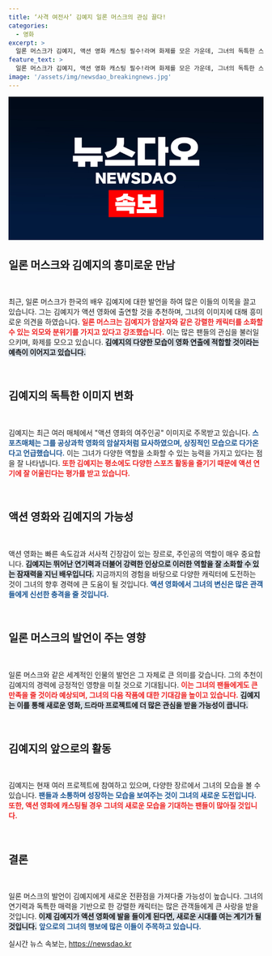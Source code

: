 ```yaml
---
title: ‘사격 여전사’ 김예지 일론 머스크의 관심 끌다!
categories:
  - 영화
excerpt: >
  일론 머스크가 김예지, 액션 영화 캐스팅 필수!라며 화제를 모은 가운데, 그녀의 독특한 스타일과 반전 매력이 주목받고 있다. 스포츠매체는 김예지, 공상과학 암살자처럼 보인다며 그녀의 가능성을 극찬! 그녀의 새로운 모습에 대한 궁금증이 증폭되고 있다.
feature_text: >
  일론 머스크가 김예지, 액션 영화 캐스팅 필수!라며 화제를 모은 가운데, 그녀의 독특한 스타일과 반전 매력이 주목받고 있다. 스포츠매체는 김예지, 공상과학 암살자처럼 보인다며 그녀의 가능성을 극찬! 그녀의 새로운 모습에 대한 궁금증이 증폭되고 있다.
image: '/assets/img/newsdao_breakingnews.jpg'
---
```


<p><img src="/assets/img/newsdao_breakingnews.jpg" alt="cryptoinkorea 속보" /></p>

<h2 data-ke-size="size26">일론 머스크와 김예지의 흥미로운 만남</h2>

<p data-ke-size="size16">&nbsp;</p>

<p>최근, 일론 머스크가 한국의 배우 김예지에 대한 발언을 하여 많은 이들의 이목을 끌고 있습니다. 그는 김예지가 액션 영화에 출연할 것을 추천하며, 그녀의 이미지에 대해 흥미로운 의견을 하였습니다. <b><span style="color: #ee2323;">일론 머스크는 김예지가 암살자와 같은 강렬한 캐릭터를 소화할 수 있는 외모와 분위기를 가지고 있다고 강조했습니다.</span></b> 이는 많은 팬들의 관심을 불러일으키며, 화제를 모으고 있습니다. <b><span style="background-color: #21538527;">김예지의 다양한 모습이 영화 연출에 적합할 것이라는 예측이 이어지고 있습니다.</span></b> </p>

<p data-ke-size="size16">&nbsp;</p>

<h2 data-ke-size="size26">김예지의 독특한 이미지 변화</h2>

<p data-ke-size="size16">&nbsp;</p>

<p>김예지는 최근 여러 매체에서 "액션 영화의 여주인공" 이미지로 주목받고 있습니다. <b><span style="color: #1a5490;">스포츠매체는 그를 공상과학 영화의 암살자처럼 묘사하였으며, 상징적인 모습으로 다가온다고 언급했습니다.</span></b> 이는 그녀가 다양한 역할을 소화할 수 있는 능력을 가지고 있다는 점을 잘 나타냅니다. <b><span style="color: #ee2323;">또한 김예지는 평소에도 다양한 스포츠 활동을 즐기기 때문에 액션 연기에 잘 어울린다는 평가를 받고 있습니다.</span></b></p>

<p data-ke-size="size16">&nbsp;</p>

<h2 data-ke-size="size26">액션 영화와 김예지의 가능성</h2>

<p data-ke-size="size16">&nbsp;</p>

<p>액션 영화는 빠른 속도감과 서사적 긴장감이 있는 장르로, 주인공의 역할이 매우 중요합니다. <b><span style="background-color: #21538527;">김예지는 뛰어난 연기력과 더불어 강력한 인상으로 이러한 역할을 잘 소화할 수 있는 잠재력을 지닌 배우입니다.</span></b> 지금까지의 경험을 바탕으로 다양한 캐릭터에 도전하는 것이 그녀의 향후 경력에 큰 도움이 될 것입니다. <b><span style="color: #1a5490;">액션 영화에서 그녀의 변신은 많은 관객들에게 신선한 충격을 줄 것입니다.</span></b></p>

<p data-ke-size="size16">&nbsp;</p>

<h2 data-ke-size="size26">일론 머스크의 발언이 주는 영향</h2>

<p data-ke-size="size16">&nbsp;</p>

<p>일론 머스크와 같은 세계적인 인물의 발언은 그 자체로 큰 의미를 갖습니다. 그의 추천이 김예지의 경력에 긍정적인 영향을 미칠 것으로 기대됩니다. <b><span style="color: #ee2323;">이는 그녀의 팬들에게도 큰 만족을 줄 것이라 예상되며, 그녀의 다음 작품에 대한 기대감을 높이고 있습니다.</span></b> <b><span style="background-color: #21538527;">김예지는 이를 통해 새로운 영화, 드라마 프로젝트에 더 많은 관심을 받을 가능성이 큽니다.</span></b></p>

<p data-ke-size="size16">&nbsp;</p>

<h2 data-ke-size="size26">김예지의 앞으로의 활동</h2>

<p data-ke-size="size16">&nbsp;</p>

<p>김예지는 현재 여러 프로젝트에 참여하고 있으며, 다양한 장르에서 그녀의 모습을 볼 수 있습니다. <b><span style="color: #1a5490;">팬들과 소통하며 성장하는 모습을 보여주는 것이 그녀의 새로운 도전입니다.</span></b> <b><span style="color: #ee2323;">또한, 액션 영화에 캐스팅될 경우 그녀의 새로운 모습을 기대하는 팬들이 많아질 것입니다.</span></b> </p>

<p data-ke-size="size16">&nbsp;</p>

<h2 data-ke-size="size26">결론</h2>

<p data-ke-size="size16">&nbsp;</p>

<p>일론 머스크의 발언이 김예지에게 새로운 전환점을 가져다줄 가능성이 높습니다. 그녀의 연기력과 독특한 매력을 기반으로 한 강렬한 캐릭터는 많은 관객들에게 큰 사랑을 받을 것입니다. <b><span style="background-color: #21538527;">이제 김예지가 액션 영화에 발을 들이게 된다면, 새로운 시대를 여는 계기가 될 것입니다.</span></b> <b><span style="color: #1a5490;">앞으로의 그녀의 행보에 많은 이들이 주목하고 있습니다.</span></b></p>
실시간 뉴스 속보는, <a href="https://newsdao.kr" rel="dofollow">https://newsdao.kr</a>


